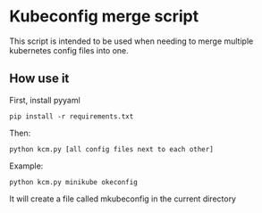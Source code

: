 # Kubeconfig merge script

This script is intended to be used when needing to merge multiple kubernetes config files into one.

## How use it

First, install pyyaml

```
pip install -r requirements.txt
```

Then:

```
python kcm.py [all config files next to each other]
```

Example:

```
python kcm.py minikube okeconfig
```

It will create a file called mkubeconfig in the current directory